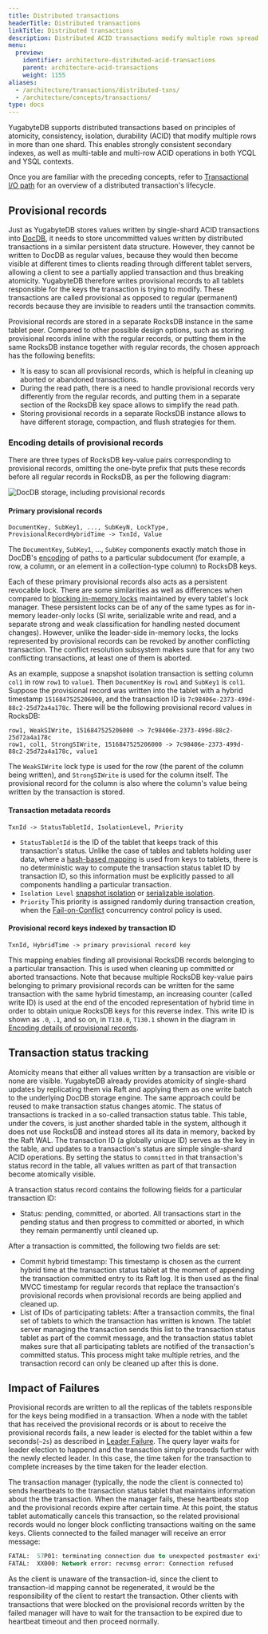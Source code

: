 ```yaml
---
title: Distributed transactions
headerTitle: Distributed transactions
linkTitle: Distributed transactions
description: Distributed ACID transactions modify multiple rows spread across multiple shards.
menu:
  preview:
    identifier: architecture-distributed-acid-transactions
    parent: architecture-acid-transactions
    weight: 1155
aliases:
  - /architecture/transactions/distributed-txns/
  - /architecture/concepts/transactions/
type: docs
---
```


YugabyteDB supports distributed transactions based on principles of atomicity, consistency, isolation, durability (ACID) that modify multiple rows in more than one shard. This enables strongly consistent secondary indexes, as well as multi-table and multi-row ACID operations in both YCQL and YSQL contexts.

Once you are familiar with the preceding concepts, refer to [Transactional I/O path](../transactional-io-path/) for an overview of a distributed transaction's lifecycle.

## Provisional records

Just as YugabyteDB stores values written by single-shard ACID transactions into [DocDB](../../docdb/persistence/), it needs to store uncommitted values written by distributed transactions in a similar persistent data structure. However, they cannot be written to DocDB as regular values, because they would then become visible at different times to clients reading through different tablet servers, allowing a client to see a partially applied transaction and thus breaking atomicity. YugabyteDB therefore writes provisional records to all tablets responsible for the keys the transaction is trying to modify. These transactions are called provisional as opposed to regular (permanent) records because they are invisible to readers until the transaction commits.

Provisional records are stored in a separate RocksDB instance in the same tablet peer. Compared to other possible design options, such as storing provisional records inline with the regular records, or putting them in the same RocksDB instance together with regular records, the chosen approach has the following benefits:

- It is easy to scan all provisional records, which is helpful in cleaning up aborted or abandoned transactions.
- During the read path, there is a need to handle provisional records very differently from the regular
    records, and putting them in a separate section of the RocksDB key space allows to simplify the
    read path.
- Storing provisional records in a separate RocksDB instance allows to have different storage, compaction, and flush strategies for them.

### Encoding details of provisional records

There are three types of RocksDB key-value pairs corresponding to provisional records, omitting the one-byte prefix that puts these records before all regular records in RocksDB, as per the following diagram:

![DocDB storage, including provisional records](/images/architecture/txn/provisional_record_storage.svg)

#### Primary provisional records

  ```output
  DocumentKey, SubKey1, ..., SubKeyN, LockType, ProvisionalRecordHybridTime -> TxnId, Value
  ```

The `DocumentKey`, `SubKey1`, ..., `SubKey` components exactly match those in DocDB's [encoding](../../docdb/persistence/#mapping-docdb-documents-to-rocksdb) of paths to a particular subdocument (for example, a row, a column, or an element in a collection-type column) to RocksDB keys.

Each of these primary provisional records also acts as a persistent revocable lock. There are some similarities as well as differences when compared to [blocking in-memory locks](../isolation-levels/) maintained by every tablet's lock manager. These persistent locks can be of any of the same types as for in-memory leader-only locks (SI write, serializable write and read, and a separate strong and weak classification for handling nested document changes). However, unlike the leader-side in-memory locks, the locks represented by provisional records can be revoked by another conflicting transaction. The conflict resolution subsystem makes sure that for any two conflicting transactions, at least one of them is aborted.

As an example, suppose a snapshot isolation transaction is setting column `col1` in row `row1` to `value1`. Then `DocumentKey` is `row1` and `SubKey1` is `col1`. Suppose the provisional record was written into the tablet with a hybrid timestamp `1516847525206000`, and the transaction ID is `7c98406e-2373-499d-88c2-25d72a4a178c`. There will be the following provisional record values in RocksDB:

  ```output
  row1, WeakSIWrite, 1516847525206000 -> 7c98406e-2373-499d-88c2-25d72a4a178c
  row1, col1, StrongSIWrite, 1516847525206000 -> 7c98406e-2373-499d-88c2-25d72a4a178c, value1
  ```

The `WeakSIWrite` lock type is used for the row (the parent of the column being written), and `StrongSIWrite` is used for the column itself. The provisional record for the column is also where the column's value being written by the transaction is stored.

#### Transaction metadata records

```output
TxnId -> StatusTabletId, IsolationLevel, Priority
```

- `StatusTabletId` is the ID of the tablet that keeps track of this transaction's status. Unlike the case of tables and tablets holding user data, where a [hash-based mapping](../../concepts/sharding/) is used from keys to tablets, there is no deterministic way to compute the transaction status tablet ID by transaction ID, so this information must be explicitly passed to all components handling a particular transaction.
- `Isolation Level` [snapshot isolation](https://en.wikipedia.org/wiki/Snapshot_isolation) or [serializable isolation](https://en.wikipedia.org/wiki/Serializability).
- `Priority` This priority is assigned randomly during transaction creation, when the [Fail-on-Conflict](../concurrency-control/#fail-on-conflict) concurrency control policy is used.

#### Provisional record keys indexed by transaction ID

```output
TxnId, HybridTime -> primary provisional record key
```

This mapping enables finding all provisional RocksDB records belonging to a particular transaction. This is used when cleaning up committed or aborted transactions. Note that because multiple RocksDB key-value pairs belonging to primary provisional records can be written for the same transaction with the same hybrid timestamp, an increasing counter (called write ID) is used at the end of the encoded representation of hybrid time in order to obtain unique RocksDB keys for this reverse index. This write ID is shown as `.0`, `.1`, and so on, in `T130.0`, `T130.1` shown in the diagram in [Encoding details of provisional records](#encoding-details-of-provisional-records).

## Transaction status tracking

Atomicity means that either all values written by a transaction are visible or none are visible. YugabyteDB already provides atomicity of single-shard updates by replicating them via Raft and applying them as one write batch to the underlying DocDB storage engine. The same approach could be reused to make transaction status changes atomic. The status of transactions is tracked in a so-called transaction status table. This table, under the covers, is just another sharded table in the system, although it does not use RocksDB and instead stores all its data in memory, backed by the Raft WAL. The transaction ID (a globally unique ID) serves as the key in the table, and updates to a transaction's status are simple single-shard ACID operations. By setting the status to `committed` in that transaction's status record in the table, all values written as part of that transaction become atomically visible.

A transaction status record contains the following fields for a particular transaction ID:

- Status: pending, committed, or aborted. All transactions start in the pending status and then progress to committed or aborted, in which they remain permanently until cleaned up.

After a transaction is committed, the following two fields are set:

- Commit hybrid timestamp: This timestamp is chosen as the current hybrid time at the transaction status tablet at the moment of appending the transaction committed entry to its Raft log. It is then used as the final MVCC timestamp for regular records that replace the transaction's provisional records when provisional records are being applied and cleaned up.
- List of IDs of participating tablets: After a transaction commits, the final set of tablets to which the transaction has written is known. The tablet server managing the transaction sends this list to the transaction status tablet as part of the commit message, and the transaction status tablet makes sure that all participating tablets are notified of the transaction's committed status. This process might take multiple retries, and the transaction record can only be cleaned up after this is done.

## Impact of Failures

 Provisional records are written to all the replicas of the tablets responsible for the keys being modified in a transaction. When a node with the tablet that has received the provisional records or is about to receive the provisional records fails, a new leader is elected for the tablet within a few seconds(`~2s`) as described in [Leader Failure](../../core-functions/high-availability/#tablet-peer-leader-failure). The query layer waits for leader election to happend and the transaction simply proceeds further with the newly elected leader. In this case, the time taken for the transaction to complete increases by the time taken for the leader election.

The transaction manager (typically, the node the client is connected to) sends heartbeats to the transaction status tablet that maintains information about the the transaction. When the manager fails, these heartbeats stop and the provisional records expire after certain time. At this point, the status tablet automatically cancels this transaction, so the related provisional records would no longer block conflicting transactions waiting on the same keys. Clients connected to the failed manager will receive an error message: 

```output.sql
FATAL:  57P01: terminating connection due to unexpected postmaster exit
FATAL:  XX000: Network error: recvmsg error: Connection refused
```

As the client is unaware of the transaction-id, since the client to transaction-id mapping cannot be regenerated, it would be the responsibility of the client to restart the transaction. Other clients with transactions that were blocked on the provisional records written by the failed manager will have to wait for the transaction to be expired due to heartbeat timeout and then proceed normally.

